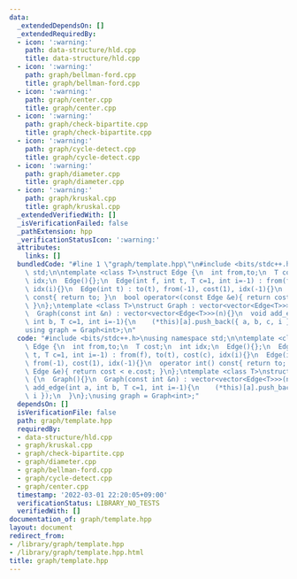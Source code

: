```yaml
---
data:
  _extendedDependsOn: []
  _extendedRequiredBy:
  - icon: ':warning:'
    path: data-structure/hld.cpp
    title: data-structure/hld.cpp
  - icon: ':warning:'
    path: graph/bellman-ford.cpp
    title: graph/bellman-ford.cpp
  - icon: ':warning:'
    path: graph/center.cpp
    title: graph/center.cpp
  - icon: ':warning:'
    path: graph/check-bipartite.cpp
    title: graph/check-bipartite.cpp
  - icon: ':warning:'
    path: graph/cycle-detect.cpp
    title: graph/cycle-detect.cpp
  - icon: ':warning:'
    path: graph/diameter.cpp
    title: graph/diameter.cpp
  - icon: ':warning:'
    path: graph/kruskal.cpp
    title: graph/kruskal.cpp
  _extendedVerifiedWith: []
  _isVerificationFailed: false
  _pathExtension: hpp
  _verificationStatusIcon: ':warning:'
  attributes:
    links: []
  bundledCode: "#line 1 \"graph/template.hpp\"\n#include <bits/stdc++.h>\nusing namespace\
    \ std;\n\ntemplate <class T>\nstruct Edge {\n  int from,to;\n  T cost;\n  int\
    \ idx;\n  Edge(){};\n  Edge(int f, int t, T c=1, int i=-1) : from(f), to(t), cost(c),\
    \ idx(i){}\n  Edge(int t) : to(t), from(-1), cost(1), idx(-1){}\n  operator int()\
    \ const{ return to; }\n  bool operator<(const Edge &e){ return cost < e.cost;\
    \ }\n};\ntemplate <class T>\nstruct Graph : vector<vector<Edge<T>>> {\n  Graph(){}\n\
    \  Graph(const int &n) : vector<vector<Edge<T>>>(n){}\n  void add_edge(int a,\
    \ int b, T c=1, int i=-1){\n    (*this)[a].push_back({ a, b, c, i });\n  }\n};\n\
    using graph = Graph<int>;\n"
  code: "#include <bits/stdc++.h>\nusing namespace std;\n\ntemplate <class T>\nstruct\
    \ Edge {\n  int from,to;\n  T cost;\n  int idx;\n  Edge(){};\n  Edge(int f, int\
    \ t, T c=1, int i=-1) : from(f), to(t), cost(c), idx(i){}\n  Edge(int t) : to(t),\
    \ from(-1), cost(1), idx(-1){}\n  operator int() const{ return to; }\n  bool operator<(const\
    \ Edge &e){ return cost < e.cost; }\n};\ntemplate <class T>\nstruct Graph : vector<vector<Edge<T>>>\
    \ {\n  Graph(){}\n  Graph(const int &n) : vector<vector<Edge<T>>>(n){}\n  void\
    \ add_edge(int a, int b, T c=1, int i=-1){\n    (*this)[a].push_back({ a, b, c,\
    \ i });\n  }\n};\nusing graph = Graph<int>;"
  dependsOn: []
  isVerificationFile: false
  path: graph/template.hpp
  requiredBy:
  - data-structure/hld.cpp
  - graph/kruskal.cpp
  - graph/check-bipartite.cpp
  - graph/diameter.cpp
  - graph/bellman-ford.cpp
  - graph/cycle-detect.cpp
  - graph/center.cpp
  timestamp: '2022-03-01 22:20:05+09:00'
  verificationStatus: LIBRARY_NO_TESTS
  verifiedWith: []
documentation_of: graph/template.hpp
layout: document
redirect_from:
- /library/graph/template.hpp
- /library/graph/template.hpp.html
title: graph/template.hpp
---
```

